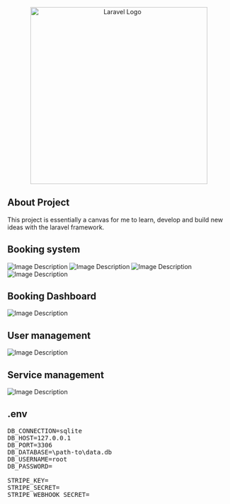 <p align="center"><a href="https://laravel.com" target="_blank"><img src="https://raw.githubusercontent.com/laravel/art/master/logo-lockup/5%20SVG/2%20CMYK/1%20Full%20Color/laravel-logolockup-cmyk-red.svg" width="400" alt="Laravel Logo"></a></p>

## About Project

This project is essentially a canvas for me to learn, develop and build new ideas with the laravel framework.

## Booking system 
![Image Description](https://i.imgur.com/jcHpdNp.png)
![Image Description](https://i.imgur.com/A3aABgW.png)
![Image Description](https://i.imgur.com/zgPxiA8.png)
![Image Description](https://i.imgur.com/5buWmH1.png)

## Booking Dashboard
![Image Description](https://i.imgur.com/WsYrEYj.png)

## User management
![Image Description](https://i.imgur.com/U7VyoLW.png)

## Service management
![Image Description](https://i.imgur.com/bIO1oPn.png)

## .env
<pre>
DB_CONNECTION=sqlite 
DB_HOST=127.0.0.1
DB_PORT=3306
DB_DATABASE=\path-to\data.db
DB_USERNAME=root
DB_PASSWORD=

STRIPE_KEY=
STRIPE_SECRET=
STRIPE_WEBHOOK_SECRET=
</pre>
